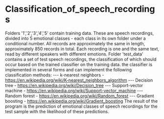# Classification_of_speech_recordings
 Folders '1','2','3','4','5' contain training data. These are speech recordings, divided into 5 emotional classes - each class in its own folder under a conditional number.
 All records are approximately the same in length, approximately 850 records in total. Each recording is one and the same text, read by different speakers with different
 emotions. Folder 'test_data' contains a set of test speech recordings, the classification of which should occur based on the trained classifier on the training data. the
 classifier is implemented in several forms and can implement the following classification methods:
 ---  k-nearest neighbors       - https://en.wikipedia.org/wiki/K-nearest_neighbors_algorithm
 ---  Decision tree             - https://en.wikipedia.org/wiki/Decision_tree
 ---  Support-vector machine    - https://en.wikipedia.org/wiki/Support-vector_machine
 ---  Random forest             - https://en.wikipedia.org/wiki/Random_forest
 ---  Gradient boosting         - https://en.wikipedia.org/wiki/Gradient_boosting
 The result of the program is the prediction of emotional classes of speech recordings for the test sample with the likelihood of these predictions.
